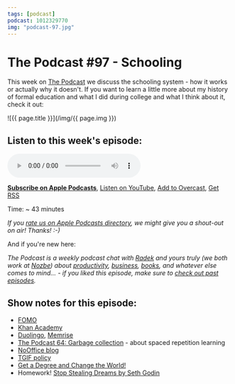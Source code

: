 ```yaml
---
tags: [podcast]
podcast: 1012329770
img: "podcast-97.jpg"
---
```


# The Podcast #97 - Schooling

This week on [The Podcast][p] we discuss the schooling system - how it works or actually why it doesn't. If you want to learn a little more about my history of formal education and what I did during college and what I think about it, check it out:

<!--More-->

![{{ page.title }}](/img/{{ page.img }})

## Listen to this week's episode:

<audio controls>
<source src="https://files.nozbe.com/podcast/097.mp3" type="audio/mpeg">
</audio>

**[Subscribe on Apple Podcasts][i]**, [Listen on YouTube][y], [Add to Overcast][ov], [Get RSS][rss]

Time: ~ 43 minutes

*If you [rate us on Apple Podcasts directory][i], we might give you a shout-out on air! Thanks! :-)*

And if you're new here:

*The Podcast is a weekly podcast chat with [Radek][r] and yours truly (we both work at [Nozbe][n]) about [productivity](/productivity), [business](/business), [books](/books), and whatever else comes to mind… - if you liked this episode, make sure to [check out past episodes](/podcast).*

## Show notes for this episode:

  * [FOMO](https://en.wikipedia.org/wiki/Fear_of_missing_out)
  * [Khan Academy](https://www.khanacademy.org/)
  * [Duolingo](https://www.duolingo.com/), [Memrise](https://www.memrise.com/)
  * [The Podcast 64: Garbage collection](/podcast-64) - about spaced repetition learning
  * [NoOffice blog](https://nooffice.org/)
  * [TGIF policy](/tgif/)
  * [Get a Degree and Change the World!](/get-a-degree-and-change-the-world/)
  * Homework! [Stop Stealing Dreams by Seth Godin](http://www.sethgodin.com/sg/docs/stopstealingdreamsscreen.pdf)

[ov]: https://overcast.fm/itunes1012329770/the-podcast
[y]: https://michael.gratis/thepodcastyt
[rss]: https://thepodcast.fm/episodes?format=RSS
[e]: /podcast-97
[p]: /podcast
[n]: https://michael.gratis/nozbe
[r]: https://michael.gratis/radex
[i]: https://michael.gratis/thepodcast
[o]: https://michael.gratis/ipadonly

[pm]: http://productivemag.com/